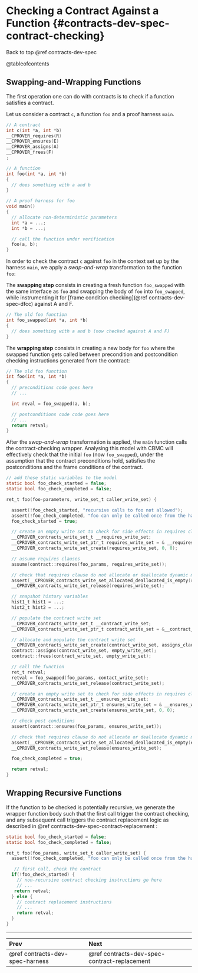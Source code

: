 # Checking a Contract Against a Function {#contracts-dev-spec-contract-checking}

Back to top @ref contracts-dev-spec

@tableofcontents

## Swapping-and-Wrapping Functions

The first operation one can do with contracts is to check if a function satisfies
a contract.

Let us consider a contract `c`, a function `foo` and a proof harness `main`.

```c
// A contract
int c(int *a, int *b)
__CPROVER_requires(R)
__CPROVER_ensures(E)
__CPROVER_assigns(A)
__CPROVER_frees(F)
;

// A function
int foo(int *a, int *b)
{
  // does something with a and b
}

// A proof harness for foo
void main()
{
  // allocate non-deterministic parameters
  int *a = ...;
  int *b = ...;

  // call the function under verification
  foo(a, b);
}
```

In order to check the contract `c` against `foo` in the context set up by the
harness `main`, we apply a _swap-and-wrap_ transformation to the function `foo`:

The **swapping step** consists in creating a fresh function `foo_swapped` with the
same interface as `foo` and swapping the body of `foo` into `foo_swapped`,
while instrumenting it for [frame condition checking](@ref contracts-dev-spec-dfcc)
against A and F.

```c
// The old foo function
int foo_swapped(int *a, int *b)
{
  // does something with a and b (now checked against A and F)
}
```

The **wrapping step** consists in creating a new body for `foo`
where the swapped function gets called between precondition and postcondition
checking instructions generated from the contract:

```c
// The old foo function
int foo(int *a, int *b)
{
  // preconditions code goes here
  // ...

  int reval = foo_swapped(a, b);

  // postconditions code code goes here
  // ...
  return retval;
}
```

After the *swap-and-wrap* transformation is applied, the `main` function calls
the contract-checking wrapper. Analysing this model with CBMC will effectively
check that the initial `foo` (now `foo_swapped`), under the assumption that the
contract preconditions hold, satisfies the postconditions and the frame
conditions of the contract.

```c
// add these static variables to the model
static bool foo_check_started = false;
static bool foo_check_completed = false;

ret_t foo(foo-parameters, write_set_t caller_write_set) {

  assert(!foo_check_started, "recursive calls to foo not allowed");
  assert(!foo_check_completed, "foo can only be called once from the harness");
  foo_check_started = true;

  // create an empty write set to check for side effects in requires clauses
  __CPROVER_contracts_write_set_t __requires_write_set;
  __CPROVER_contracts_write_set_ptr_t requires_write_set = & __requires_write_set;
  __CPROVER_contracts_write_set_create(requires_write_set, 0, 0);

  // assume requires clauses
  assume(contract::requires(foo_params, requires_write_set));

  // check that requires clause do not allocate or deallocate dynamic memory
  assert(__CPROVER_contracts_write_set_allocated_deallocated_is_empty(requires_write_set));
  __CPROVER_contracts_write_set_release(requires_write_set);

  // snapshot history variables
  hist1_t hist1 = ...;
  hist2_t hist2 = ...;

  // populate the contract write set
  __CPROVER_contracts_write_set_t __contract_write_set;
  __CPROVER_contracts_write_set_ptr_t contract_write_set = &__contract_write_set;

  // allocate and populate the contract write set
  __CPROVER_contracts_write_set_create(contract_write_set, assigns_clause_size(c), frees_clause_size(c));
  contract::assigns(contract_write_set, empty_write_set);
  contract::frees(contract_write_set, empty_write_set);

  // call the function
  ret_t retval;
  retval = foo_swapped(foo_params, contact_write_set);
  __CPROVER_contracts_write_set_release(contract_write_set);

  // create an empty write set to check for side effects in requires clauses
  __CPROVER_contracts_write_set_t __ensures_write_set;
  __CPROVER_contracts_write_set_ptr_t ensures_write_set = & __ensures_write_set;
  __CPROVER_contracts_write_set_create(ensures_write_set, 0, 0);

  // check post conditions
  assert(contract::ensures(foo_params, ensures_write_set));

  // check that requires clause do not allocate or deallocate dynamic memory
  assert(__CPROVER_contracts_write_set_allocated_deallocated_is_empty(ensures_write_set));
  __CPROVER_contracts_write_set_release(ensures_write_set);

  foo_check_completed = true;

  return retval;
}
```

## Wrapping Recursive Functions

If the function to be checked is potentially recursive, we generate the wrapper
function body such that the first call trigger the contract checking, and any
subsequent call triggers the contract replacement logic as described in
@ref contracts-dev-spec-contract-replacement :


```c
static bool foo_check_started = false;
static bool foo_check_completed = false;

ret_t foo(foo_params, write_set_t caller_write_set) {
  assert(!foo_check_completed, "foo can only be called once from the harness");

   // first call, check the contract
  if(!foo_check_started) {
    // non-recursive contract checking instructions go here
    // ...
   return retval;
  } else {
    // contract replacement instructions
    // ...
    return retval;
  }
}
```

---
 Prev | Next
:-----|:------
 @ref contracts-dev-spec-harness | @ref contracts-dev-spec-contract-replacement